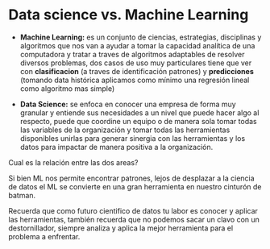 # Data science vs. Machine Learning

-   **Machine Learning:** es un conjunto de ciencias, estrategias, disciplinas y algoritmos que nos van a ayudar a tomar la capacidad analítica de una computadora y tratar a traves de algoritmos adaptables de resolver diversos problemas, dos casos de uso muy particulares tiene que ver con **clasificacion** (a traves de identificación patrones) y **predicciones** (tomando data histórica aplicamos como mínimo una regresión lineal como algoritmo mas simple)
    
-   **Data Science:** se enfoca en conocer una empresa de forma muy granular y entiende sus necesidades a un nivel que puede hacer algo al respecto, puede que coordine un equipo o de manera sola tomar todas las variables de la organización y tomar todas las herramientas disponibles unirlas para generar sinergia con las herramientas y los datos para impactar de manera positiva a la organización.
    

Cual es la relación entre las dos areas?

Si bien ML nos permite encontrar patrones, lejos de desplazar a la ciencia de datos el ML se convierte en una gran herramienta en nuestro cinturón de batman.

Recuerda que como futuro cientifico de datos tu labor es conocer y aplicar las herramientas, también recuerda que no podemos sacar un clavo con un destornillador, siempre analiza y aplica la mejor herramienta para el problema a enfrentar.